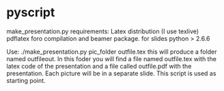 # pyscript
make_presentation.py
requirements:
Latex distribution (I use texlive)
pdflatex foro compilation and beamer package. for slides
python > 2.6.6 

Use:
./make_presentation.py pic_folder  outfile.tex
this will produce a  folder named outfileout.
In this foder you will find a file named outfile.tex with the latex code of the 
presentation and a file called outfile.pdf with the presentation.
Each picture will be in a separate slide. This script is used as starting point.
